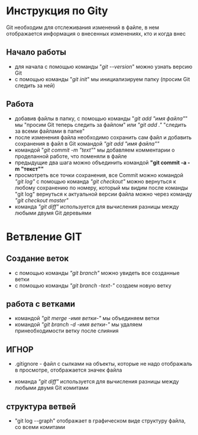 # Инструкция по Gitу
Git необходим для отслеживания изменений в файле, в нем отображается информация о внесенных изменениях, кто и когда внес
## Начало работы
* для начала с помощью команды "*git --version*" можно узнать версию Git
* с помощью команды "*git init*" мы инициализируем папку (просим Git следить за ней)
## Работа
* добавив файлы в папку, с помощью команды "*git add "имя файла"*" мы "просим Git теперь следить за файлом" или *"git add ."* "следить за всеми файлами в папке"
* после изменения файла необходимо сохранить сам файл и добавить сохранения в файл в Git командой *"git add "имя файла""*
* командой "*git commit -m "text"*" мы добавляем комментарии о проделанной работе, что поменяли в файле
* предыдущие два шага можно объединить командой **"git commit -a -m "текст""**
* просмотреть все точки сохранения, все Commit можно командой *"git log"*
с помощью команда *"git checkout"* можно вернуться к любому сохранению по номеру, который мы видим после команды "git log"
вернуться к актуальной версии файла можно через команду *"git checkout master"*
* команда *"git diff"* используется для вычисления разницы между любыми двумя Git деревьями
# Ветвление GIT
## Создание веток
+ с помощью команды *"git branch"*  можно увидеть все созданные ветки 
+ с помощью команды *"git branch -text-"* создаем новую ветку
## работа с ветками
+ командой  _"git merge -имя ветки-"_ мы объединяем ветки
+ командой _"git branch -d -имя ветки-"_ мы удаляем принеобходимости ветку после слияния
## ИГНОР
+ .gitignore - файл с сылками на объекты, которые не надо отображаль в просмотре, отображается значек файла
* команда *"git diff"* используется для вычисления разницы между любыми двумя Git комитами
## структура ветвей
+ "git log --graph" отображает в графическом виде структуру файла, со всеми комитами

